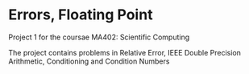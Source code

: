 # Errors, Floating Point
Project 1 for the coursae MA402: Scientific Computing

The project contains problems in Relative Error, IEEE Double Precision Arithmetic, Conditioning and Condition Numbers
